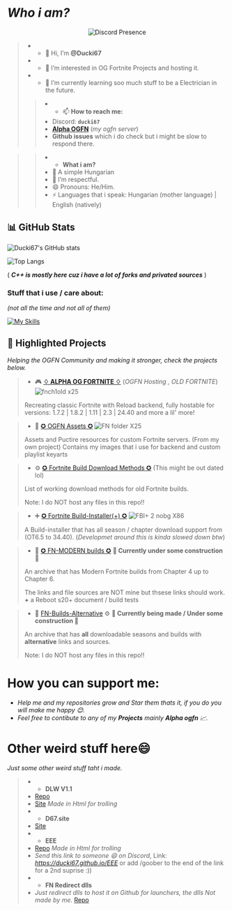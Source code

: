 # _Who i am?_

<p align="center">
  <img src="https://lanyard.cnrad.dev/api/1248639172734881843?theme=dark&animated=true&borderRadius=15px" alt="Discord Presence"/>
</p>



>- - 👋 Hi, I’m **@Ducki67**                                                    
>- - 👀 I’m interested in OG Fortnite Projects and hosting it.
>- - 🌱 I’m currently learning soo much stuff to be a Electrician in the future.
>
>>- - 📫 **How to reach me:**
>>  - Discord: **`ducki67`**
>>  - [**Alpha OGFN**](https://discord.gg/292V4yQnuk) (*my ogfn server*)
>>  - **Github issues** which i do check but i might be slow to respond there.

>>- - **What i am?**
>>  - 🤲 A simple Hungarian 
>> - 💞️ I’m respectful.
>> - 😄 Pronouns: He/Him.
>> - ⚡ Languages that i speak: Hungarian (mother language) | English (natively)

                                                   


## 📊 GitHub Stats

  ![Ducki67's GitHub stats](https://github-readme-stats.vercel.app/api?username=Ducki67&show_icons=true&theme=tokyonight&hide=issues)

  ![Top Langs](https://github-readme-stats.vercel.app/api/top-langs/?username=Ducki67&layout=compact&theme=tokyonight)

( ***C++ is mostly here cuz i have a lot of forks and privated sources*** )


### Stuff that i use / care about:

*(not all the time and not all of them)*

[![My Skills](https://skillicons.dev/icons?i=vscode,visualstudio,nodejs,discordjs,js,html,cpp,cs,mongodb,gmail,discord,&perline=5)](https://skillicons.dev)


## 📌 Highlighted Projects

*Helping the OGFN Community and making it stronger, check the projects below.*
 

 >- 🎮 [**♢ ALPHA OG FORTNITE ♢**](https://github.com/Ducki67/Alpha-OG-Fortnite) (*OGFN Hosting , OLD FORTNITE*)
![fnch1old x25](https://github.com/user-attachments/assets/43dbb773-d309-4cff-af48-662fd6f98055)
>
>Recreating classic Fortnite with Reload backend, fully hostable for versions: 1.7.2 | 1.8.2 | 1.11 | 2.3 | 24.40 and more a lil' more!

 >- 📁  [✪ OGFN Assets ✪](https://github.com/Ducki67/ogfn-assets)  ![FN folder X25](https://github.com/user-attachments/assets/531d7eb4-ce0d-445f-a803-b8c2817353bf)
 >
 > Assets and Puctire resources for custom Fortnite servers. (From my own project)
>Contains my images that i use for backend and custom playlist keyarts


>- ⚙️  [✪ Fortnite Build Download Methods ✪](https://github.com/Ducki67/Fortnite-Build-Download-methods)  (This might be out dated lol)
>
>List of working download methods for old Fortnite builds.
>
>Note: I do NOT host any files in this repo!!

> - ➕ [✪ Fortnite Build-Installer(+) ✪](https://github.com/Ducki67/Fortnite-Build-Installer-Plus)
![FBI+ 2 nobg X86](https://github.com/user-attachments/assets/118def08-a985-4da3-8621-eeff9d970537)
>
>A Build-installer that has all season / chapter download support from (OT6.5 to 34.40). (*Developmet around this is kinda slowed down btw*)

>- 📁 [✪ FN-MODERN builds ✪](https://github.com/Ducki67/FN-Modern-builds) __🚧 Currently under some construction 🚧__
>
>An archive that has Modern Fortnite builds from Chapter 4 up to Chapter 6.
>
>The links and file sources are NOT mine but thsese links should work.
> **+** a Reboot s20+ document / build tests

>- 📁 [FN-Builds-Alternative](https://github.com/Ducki67/FN-Builds-Alternative) ⚙️
__🚧 Currently being made /  Under some construction 🚧__
>
>An archive that has **all** downloadable seasons and builds with **alternative** links and sources.
>
>Note: I do NOT host any files in this repo!!


# How you can support me:

 - *Help me and my repositories grow and Star them thats it, if you do you will make me happy 😊.*
 - *Feel free to contibute to any of my **Projects** mainly **Alpha ogfn** 📈.*


# Other weird stuff here😄

*Just some other weird stuff taht i made.*
>- - **DLW V1.1**
>- [Repo](https://github.com/Ducki67/DLW_CheatV1.1)
>- [Site](https://ducki67.github.io/DLW_CheatV1.1) _Made in Html for trolling_
>- - **D67.site**
>- [Site](https://ducki67.github.io/D67.site/)
>- - **EEE**
>- [Repo](https://github.com/Ducki67/EEE) _Made in Html for trolling_
>- *Send this link to someone 😄 on Discord*, Link: *https://ducki67.github.io/EEE* or add /goober to the end of the link for a 2nd suprise :))
>- - **FN Redirect dlls**
>- *Just redirect dlls to host it on Github for launchers, the dlls Not made by me.* [Repo](https://github.com/Ducki67/Fortnite-redirect-dlls)



<!---
Ducki67/Ducki67 is a ✨ special ✨ repository because its `README.md` (this file) appears on your GitHub profile.
You can click the Preview link to take a look at your changes.
--->
